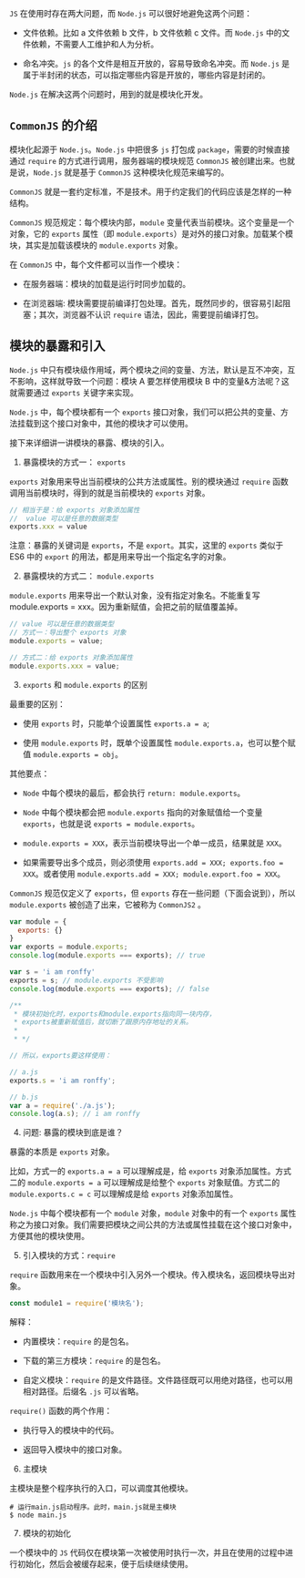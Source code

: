 `JS` 在使用时存在两大问题，而 `Node.js` 可以很好地避免这两个问题：

- 文件依赖。比如 a 文件依赖 b 文件，b 文件依赖 c 文件。而 `Node.js` 中的文件依赖，不需要人工维护和人为分析。

- 命名冲突。`js` 的各个文件是相互开放的，容易导致命名冲突。而 `Node.js` 是属于半封闭的状态，可以指定哪些内容是开放的，哪些内容是封闭的。

`Node.js` 在解决这两个问题时，用到的就是模块化开发。

## `CommonJS` 的介绍

模块化起源于 `Node.js`。`Node.js` 中把很多 `js` 打包成 `package`，需要的时候直接通过 `require` 的方式进行调用，服务器端的模块规范 `CommonJS` 被创建出来。也就是说，`Node.js` 就是基于 `CommonJS` 这种模块化规范来编写的。

`CommonJS` 就是一套约定标准，不是技术。用于约定我们的代码应该是怎样的一种结构。

`CommonJS` 规范规定：每个模块内部，`module` 变量代表当前模块。这个变量是一个对象，它的 `exports` 属性（即 `module.exports`）是对外的接口对象。加载某个模块，其实是加载该模块的 `module.exports` 对象。

在 `CommonJS` 中，每个文件都可以当作一个模块：

- 在服务器端：模块的加载是运行时同步加载的。

- 在浏览器端: 模块需要提前编译打包处理。首先，既然同步的，很容易引起阻塞；其次，浏览器不认识 `require` 语法，因此，需要提前编译打包。

## 模块的暴露和引入

`Node.js` 中只有模块级作用域，两个模块之间的变量、方法，默认是互不冲突，互不影响，这样就导致一个问题：模块 A 要怎样使用模块 B 中的变量&方法呢？这就需要通过 `exports` 关键字来实现。

`Node.js` 中，每个模块都有一个 `exports` 接口对象，我们可以把公共的变量、方法挂载到这个接口对象中，其他的模块才可以使用。

接下来详细讲一讲模块的暴露、模块的引入。

1. 暴露模块的方式一： `exports`

`exports` 对象用来导出当前模块的公共方法或属性。别的模块通过 `require` 函数调用当前模块时，得到的就是当前模块的 `exports` 对象。

```javaScript
// 相当于是：给 exports 对象添加属性
//  value 可以是任意的数据类型
exports.xxx = value
```

注意：暴露的关键词是 `exports`，不是 `export`。其实，这里的 `exports` 类似于 ES6 中的 `export` 的用法，都是用来导出一个指定名字的对象。

2. 暴露模块的方式二： `module.exports`

`module.exports` 用来导出一个默认对象，没有指定对象名。不能重复写 module.exports = xxx。因为重新赋值，会把之前的赋值覆盖掉。

```javaScript
// value 可以是任意的数据类型
// 方式一：导出整个 exports 对象
module.exports = value;

// 方式二：给 exports 对象添加属性
module.exports.xxx = value;

```

3. `exports` 和 `module.exports` 的区别

最重要的区别：

- 使用 `exports` 时，只能单个设置属性 `exports.a = a`;

- 使用 `module.exports` 时，既单个设置属性 `module.exports.a`，也可以整个赋值 `module.exports = obj`。

其他要点：

- `Node` 中每个模块的最后，都会执行 `return: module.exports`。

- `Node` 中每个模块都会把 `module.exports` 指向的对象赋值给一个变量 `exports`，也就是说 `exports = module.exports`。

- `module.exports = XXX`，表示当前模块导出一个单一成员，结果就是 `XXX`。

- 如果需要导出多个成员，则必须使用 `exports.add = XXX; exports.foo = XXX`。或者使用 `module.exports.add = XXX; module.export.foo = XXX`。

`CommonJS` 规范仅定义了 `exports`，但 `exports` 存在一些问题（下面会说到），所以 `module.exports` 被创造了出来，它被称为 `CommonJS2` 。

```javaScript
var module = {
  exports: {}
}
var exports = module.exports;
console.log(module.exports === exports); // true

var s = 'i am ronffy'
exports = s; // module.exports 不受影响
console.log(module.exports === exports); // false

/**
 * 模块初始化时，exports和module.exports指向同一块内存，
 * exports被重新赋值后，就切断了跟原内存地址的关系。
 * 
 * */ 

// 所以，exports要这样使用：

// a.js
exports.s = 'i am ronffy';

// b.js
var a = require('./a.js');
console.log(a.s); // i am ronffy
```

4. 问题: 暴露的模块到底是谁？

暴露的本质是 `exports` 对象。

比如，方式一的 `exports.a = a` 可以理解成是，给 `exports` 对象添加属性。方式二的 `module.exports = a` 可以理解成是给整个 `exports` 对象赋值。方式二的 `module.exports.c = c` 可以理解成是给 `exports` 对象添加属性。

`Node.js` 中每个模块都有一个 `module` 对象，`module` 对象中的有一个 `exports` 属性称之为接口对象。我们需要把模块之间公共的方法或属性挂载在这个接口对象中，方便其他的模块使用。

5. 引入模块的方式：`require`

`require` 函数用来在一个模块中引入另外一个模块。传入模块名，返回模块导出对象。

```javaScript
const module1 = require('模块名');
```

解释：

- 内置模块：`require` 的是包名。

- 下载的第三方模块：`require` 的是包名。

- 自定义模块：`require` 的是文件路径。文件路径既可以用绝对路径，也可以用相对路径。后缀名 `.js` 可以省略。

`require()` 函数的两个作用：

- 执行导入的模块中的代码。

- 返回导入模块中的接口对象。

6. 主模块

主模块是整个程序执行的入口，可以调度其他模块。

```shell
# 运行main.js启动程序。此时，main.js就是主模块
$ node main.js
```

7. 模块的初始化

一个模块中的 `JS` 代码仅在模块第一次被使用时执行一次，并且在使用的过程中进行初始化，然后会被缓存起来，便于后续继续使用。

